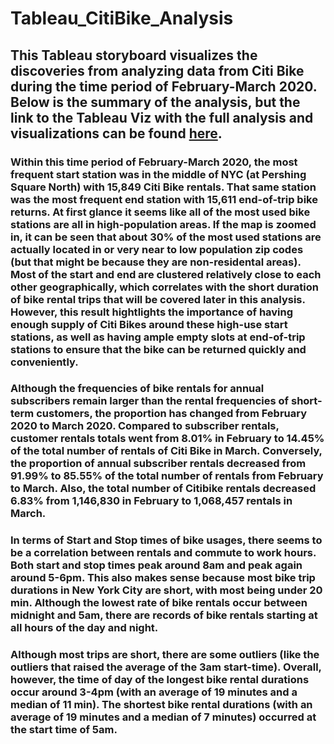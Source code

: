 # Tableau_CitiBike_Analysis

## This Tableau storyboard visualizes the discoveries from analyzing data from Citi Bike during the time period of February-March 2020.  Below is the summary of the analysis, but the link to the Tableau Viz with the full analysis and visualizations can be found [here](https://public.tableau.com/views/CitiBikeAnalysis_15876078257070/StoryCitiBikeAnalysis?:language=en&:retry=yes&:display_count=y&:origin=viz_share_link).

### Within this time period of February-March 2020, the most frequent start station was in the middle of NYC (at Pershing Square North) with 15,849 Citi Bike rentals.  That same station was the most frequent end station with 15,611 end-of-trip bike returns. At first glance it seems like all of the most used bike stations are all in high-population areas.  If the map is zoomed in, it can be seen that about 30% of the most used stations are actually located in or very near to low population zip codes (but that might be because they are non-residental areas).  Most of the start and end are clustered relatively close to each other geographically, which correlates with the short duration of bike rental trips that will be covered later in this analysis.  However, this result hightlights the importance of having enough supply of Citi Bikes around these high-use start stations, as well as having ample empty slots at end-of-trip stations to ensure that the bike can be returned quickly and conveniently.

### Although the frequencies of bike rentals for annual subscribers remain larger than the rental frequencies of short-term customers, the proportion has changed  from February 2020 to March 2020.  Compared to subscriber rentals, customer rentals totals went from 8.01%  in February to 14.45% of the total number of rentals of Citi Bike in March.  Conversely, the proportion of annual subscriber rentals decreased from  91.99% to 85.55% of the total number of rentals from February to March.  Also, the total number of Citibike rentals decreased 6.83% from 1,146,830 in February to 1,068,457 rentals in March.

### In terms of Start and Stop times of bike usages, there seems to be a correlation between rentals and commute to work hours.  Both start and stop times peak around 8am and peak again around 5-6pm.  This also makes sense because most bike trip durations in New York City are short, with most being under 20 min.  Although the lowest rate of bike rentals occur between midnight and 5am, there are records of bike rentals starting at all hours of the day and night.

### Although most trips are short, there are some outliers (like the outliers that raised the average of the 3am start-time).  Overall, however, the time of day of the longest bike rental durations occur around 3-4pm (with an average of 19 minutes and a median of 11 min).  The shortest bike rental durations (with an average of 19 minutes and a median of 7 minutes) occurred at the start time of 5am.  
